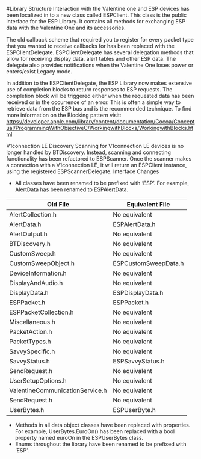 #Library Structure
Interaction with the Valentine one and ESP devices has been localized in to a new class called ESPClient. This class is the public interface for the ESP Library. It contains all methods for exchanging ESP data with the Valentine One and its accessories.

The old callback scheme that required you to register for every packet type that you wanted to receive callbacks for has been replaced with the ESPClientDelegate. ESPClientDelegate has several delegation methods that allow for receiving display data, alert tables and other ESP data. The delegate also provides notifications when the Valentine One loses power or enters/exist Legacy mode.

In addition to the ESPClientDelegate, the ESP Library now makes extensive use of completion blocks to return responses to ESP requests. The completion block will be triggered either when the requested data has been received or in the occurrence of an error. This is often a simple way to retrieve data from the ESP bus and is the recommended technique. To find more information on the Blocking pattern visit: https://developer.apple.com/library/content/documentation/Cocoa/Conceptual/ProgrammingWithObjectiveC/WorkingwithBlocks/WorkingwithBlocks.html

V1connection LE Discovery
Scanning for V1connection LE devices is no longer handled by BTDiscovery. Instead, scanning and connecting functionality has been refactored to ESPScanner. Once the scanner makes a connection with a V1connection LE, it will return an ESPClient instance, using the registered ESPScannerDelegate. 
Interface Changes
* All classes have been renamed to be prefixed with ‘ESP’. For example, AlertData has been renamed to ESPAlertData.
 
| Old File	| Equivalent File |
|-----------|-----------------|
| AlertCollection.h	| No equivalent	   
| AlertData.h	| ESPAlertData.h	   
| AlertOutput.h	| No equivalent	   
| BTDiscovery.h	| No equivalent	   
| CustomSweep.h	| No equivalent	   
| CustomSweepObject.h	| ESPCustomSweepData.h	   
| DeviceInformation.h	| No equivalent	   
| DisplayAndAudio.h	| No equivalent	   
| DisplayData.h	| ESPDisplayData.h	   
| ESPPacket.h	| ESPPacket.h	   
| ESPPacketCollection.h	| No equivalent	   
| Miscellaneous.h	| No equivalent	   
| PacketAction.h	| No equivalent	   
| PacketTypes.h	| No equivalent	   
| SavvySpecific.h	| No equivalent	   
| SavvyStatus.h	| ESPSavvyStatus.h	   
| SendRequest.h	| No equivalent	   
| UserSetupOptions.h	| No equivalent	   
| ValentineCommunicationService.h	| No equivalent	   
| SendRequest.h	| No equivalent	   
| UserBytes.h	| ESPUserByte.h	 

* Methods in all data object classes have been replaced with properties. For example, UserBytes.EuroOn() has been replaced with a bool property named euroOn in the ESPUserBytes class.
* Enums throughout the library have been renamed to be prefixed with ‘ESP’.